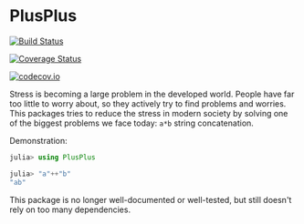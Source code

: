# PlusPlus

[![Build Status](https://travis-ci.org/pkofod/PlusPlus.jl.svg?branch=master)](https://travis-ci.org/pkofod/PlusPlus.jl)

[![Coverage Status](https://coveralls.io/repos/pkofod/PlusPlus.jl/badge.svg?branch=master&service=github)](https://coveralls.io/github/pkofod/PlusPlus.jl?branch=master)

[![codecov.io](http://codecov.io/github/pkofod/PlusPlus.jl/coverage.svg?branch=master)](http://codecov.io/github/pkofod/PlusPlus.jl?branch=master)

Stress is becoming a large problem in the developed world. People have far too little to worry about,
so they actively try to find problems and worries. This packages tries to reduce the
stress in modern society by solving one of the biggest problems we face today:
`a*b` string concatenation.

Demonstration:
```julia
julia> using PlusPlus

julia> "a"++"b"
"ab"
```
This package is no longer well-documented or well-tested, but still doesn't rely on too many dependencies.
